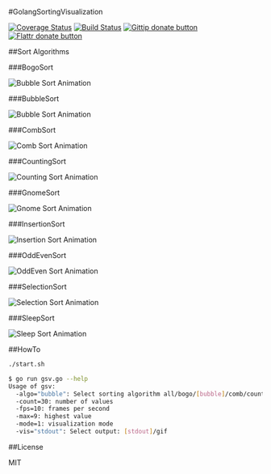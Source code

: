 #GolangSortingVisualization

[![Coverage Status](https://coveralls.io/repos/SimonWaldherr/GolangSortingVisualization/badge.png)](https://coveralls.io/r/SimonWaldherr/GolangSortingVisualization) 
[![Build Status](https://travis-ci.org/SimonWaldherr/GolangSortingVisualization.svg?branch=master)](https://travis-ci.org/SimonWaldherr/GolangSortingVisualization) 
[![Gittip donate button](http://img.shields.io/gittip/bevry.png)](https://www.gittip.com/SimonWaldherr/ "Donate weekly to this project using Gittip") 
[![Flattr donate button](https://raw.github.com/balupton/flattr-buttons/master/badge-89x18.gif)](https://flattr.com/submit/auto?user_id=SimonWaldherr&url=http%3A%2F%2Fgithub.com%2FSimonWaldherr%2FGolangSortingVisualization "Donate monthly to this project using Flattr")


##Sort Algorithms

###BogoSort

![Bubble Sort Animation](http://simonwaldherr.github.io/GolangSortingVisualization/sort_bogo.gif)

###BubbleSort

![Bubble Sort Animation](http://simonwaldherr.github.io/GolangSortingVisualization/sort_bubble.gif)

###CombSort

![Comb Sort Animation](http://simonwaldherr.github.io/GolangSortingVisualization/sort_comb.gif)

###CountingSort

![Counting Sort Animation](http://simonwaldherr.github.io/GolangSortingVisualization/sort_counting.gif)

###GnomeSort

![Gnome Sort Animation](http://simonwaldherr.github.io/GolangSortingVisualization/sort_gnome.gif)

###InsertionSort

![Insertion Sort Animation](http://simonwaldherr.github.io/GolangSortingVisualization/sort_insertion.gif)

###OddEvenSort

![OddEven Sort Animation](http://simonwaldherr.github.io/GolangSortingVisualization/sort_oddEven.gif)

###SelectionSort

![Selection Sort Animation](http://simonwaldherr.github.io/GolangSortingVisualization/sort_selection.gif)

###SleepSort

![Sleep Sort Animation](http://simonwaldherr.github.io/GolangSortingVisualization/sort_sleep.gif)

##HowTo

```sh
./start.sh
```

```sh
$ go run gsv.go --help
Usage of gsv:
  -algo="bubble": Select sorting algorithm all/bogo/[bubble]/comb/counting/gnome/insertion/oddEven/selection/sleep
  -count=30: number of values
  -fps=10: frames per second
  -max=9: highest value
  -mode=1: visualization mode
  -vis="stdout": Select output: [stdout]/gif
```

##License

MIT
